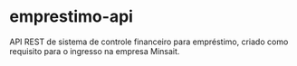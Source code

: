 # emprestimo-api
 API REST de sistema de controle financeiro para empréstimo, criado como requisito para o ingresso na empresa Minsait.
